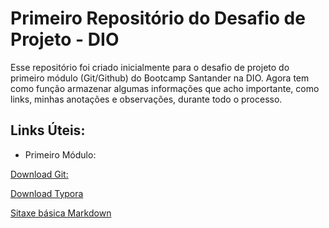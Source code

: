 # Primeiro Repositório do Desafio de Projeto - DIO
Esse repositório foi criado inicialmente para o desafio de projeto do primeiro módulo (Git/Github) do Bootcamp Santander na  DIO.
Agora tem como função armazenar algumas informações que acho importante, como links, minhas anotações e observações, durante todo o processo.



## **Links Úteis**:
- Primeiro Módulo:

[Download Git:](https://git-scm.com/downloads)

[Download Typora](https://typora.io/)

[Sitaxe básica Markdown](https://www.markdownguide.org/basic-syntax/)

